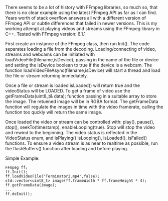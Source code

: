 There seems to be a lot of history with FFmpeg libraries, so much so, that there is no clear example using the latest FFmpeg API as far as I can find.
Years worth of stack overflow answers all with a different version of FFmpeg API or subtle differences that failed in newer versions.
This is my working attempt at playing videos and streams using the FFmpeg library in C++.
Tested with FFmpeg version: 6.1.1

First create an instance of the FFmpeg class, then run Init().
The code separates loading a file from the decoding. Loading/connecting of video, streams and webcams can be initiated with loadVideoFile(filename,isDevice), passing in the name of the file or device and setting the isDevice boolean to true if the device is a webcam. The function loadVideoFileAsync(filename,isDevice) will start a thread and load the file or stream returning immediately.

Once a file or stream is loaded isLoaded() will return true and the videoStatus will be LOADED.
To get a frame of video use the getFrameData(uint8_t& data); function passing in a suitable array to store the image.
The retuened image will be in RGBA format.
The getFrameData function will regulate the images in time with the video framerate, calling the function too quckly will return the same image.

Once loaded the video or stream can be controlled with: play(), pause(), stop(), seekTo(timestamp), enableLooping(true). Stop will stop the video and rewind to the beginning.
The video status is reflected in the VideoStatus enum, and isPlaying() isLooping(), isLoaded(), isFailed() functions.
To ensure a video stream is as near to realtime as possible, run the flushBuffers() function after loading and before playing.

Simple Example:

    FFmpeg ff;
    ff.Init();
    ff.loadVideoFile("Terminator2.mp4",false);
    std::vector<uint8_t> image(ff.frameWidth * ff.frameHeight * 4);
    ff.getFrameData(image);
    ...
    ff.deInit();
    
